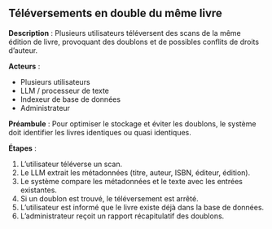 ## Téléversements en double du même livre

**Description** :
Plusieurs utilisateurs téléversent des scans de la même édition de livre, provoquant des doublons et de possibles conflits de droits d’auteur.

**Acteurs** :

* Plusieurs utilisateurs
* LLM / processeur de texte
* Indexeur de base de données
* Administrateur

**Préambule** :
Pour optimiser le stockage et éviter les doublons, le système doit identifier les livres identiques ou quasi identiques.

**Étapes** :

1. L’utilisateur téléverse un scan.
2. Le LLM extrait les métadonnées (titre, auteur, ISBN, éditeur, édition).
3. Le système compare les métadonnées et le texte avec les entrées existantes.
4. Si un doublon est trouvé, le téléversement est arrêté.
5. L’utilisateur est informé que le livre existe déjà dans la base de données.
6. L’administrateur reçoit un rapport récapitulatif des doublons.
